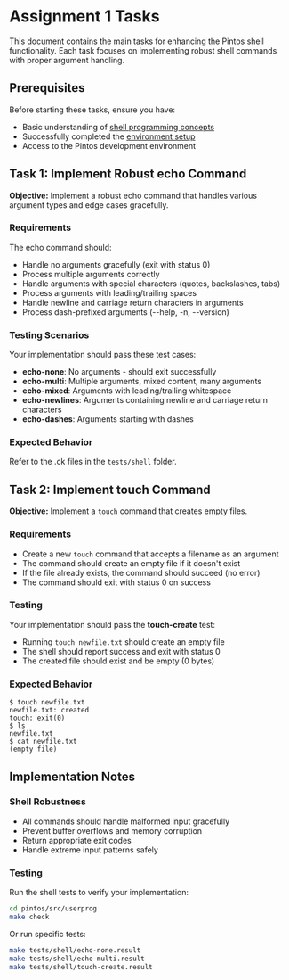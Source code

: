 # Assignment 1 Tasks

This document contains the main tasks for enhancing the Pintos shell functionality. Each task focuses on implementing robust shell commands with proper argument handling.

## Prerequisites

Before starting these tasks, ensure you have:
- Basic understanding of [shell programming concepts](./introduction_to_shell.md)
- Successfully completed the [environment setup](./assignment_1_environment_setup.md)
- Access to the Pintos development environment

## Task 1: Implement Robust echo Command

**Objective:** Implement a robust echo command that handles various argument types and edge cases gracefully.

### Requirements
The echo command should:
- Handle no arguments gracefully (exit with status 0)
- Process multiple arguments correctly
- Handle arguments with special characters (quotes, backslashes, tabs)
- Process arguments with leading/trailing spaces
- Handle newline and carriage return characters in arguments
- Process dash-prefixed arguments (--help, -n, --version)

### Testing Scenarios
Your implementation should pass these test cases:
- **echo-none**: No arguments - should exit successfully
- **echo-multi**: Multiple arguments, mixed content, many arguments
- **echo-mixed**: Arguments with leading/trailing whitespace
- **echo-newlines**: Arguments containing newline and carriage return characters
- **echo-dashes**: Arguments starting with dashes

### Expected Behavior
Refer to the .ck files in the `tests/shell` folder.

## Task 2: Implement touch Command

**Objective:** Implement a `touch` command that creates empty files.

### Requirements
- Create a new `touch` command that accepts a filename as an argument
- The command should create an empty file if it doesn't exist
- If the file already exists, the command should succeed (no error)
- The command should exit with status 0 on success

### Testing
Your implementation should pass the **touch-create** test:
- Running `touch newfile.txt` should create an empty file
- The shell should report success and exit with status 0
- The created file should exist and be empty (0 bytes)

### Expected Behavior
```
$ touch newfile.txt
newfile.txt: created
touch: exit(0)
$ ls
newfile.txt
$ cat newfile.txt
(empty file)
```

## Implementation Notes

### Shell Robustness
- All commands should handle malformed input gracefully
- Prevent buffer overflows and memory corruption
- Return appropriate exit codes
- Handle extreme input patterns safely

### Testing
Run the shell tests to verify your implementation:
```bash
cd pintos/src/userprog
make check
```

Or run specific tests:
```bash
make tests/shell/echo-none.result
make tests/shell/echo-multi.result
make tests/shell/touch-create.result
```